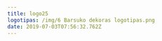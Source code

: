```yaml
---
title: logo25
logotipas: /img/6 Barsuko dekoras logotipas.png
date: 2019-07-03T07:56:32.762Z
---
```

